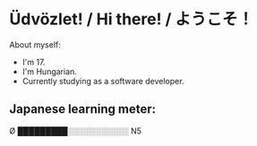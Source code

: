 # Üdvözlet! / Hi there! / ようこそ！

About myself:
- I'm 17.
- I'm Hungarian.
- Currently studying as a software developer.

## Japanese learning meter:
Ø █████████░️░️░️░️░️░️░️░️░️░️░️ N5
